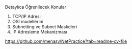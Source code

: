 Detaylıca Öğrenilecek Konular
1. TCP/IP Adresi
2. OSI modellerini 
3. Subnetting ve Subnet Maskeleri
4. IP Adresleme Mekanizması



https://github.com/menasy/NetPractice?tab=readme-ov-file